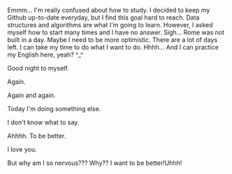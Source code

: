 Emmm...
I'm really confused about how to study.
I decided to keep my Github up-to-date everyday, but I find this goal hard to reach.
Data structures and algorithms are what I'm going to learn.
However, I asked myself how to start many times and I have no answer.
Sigh...
Rome was not built in a day.
Maybe I need to be more optimistic. 
There are a lot of days left.
I can take my time to do what I want to do.
Hhhh...
And I can practice my English here, yeah? ^_^

Good night to myself.

Again.

Again and again.

Today I'm doing something else.

I don't know what to say.

Ahhhh.
To be better.

I love you.

But why am I so nervous???
Why??  I want to be better!Uhhh!

